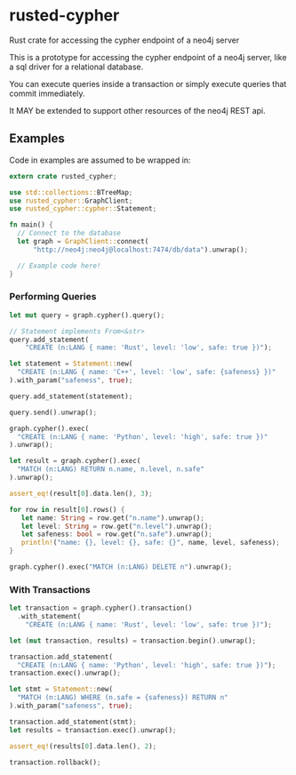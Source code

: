 # rusted-cypher
Rust crate for accessing the cypher endpoint of a neo4j server

This is a prototype for accessing the cypher endpoint of a neo4j server, like a sql
driver for a relational database.

You can execute queries inside a transaction or simply execute queries that commit immediately.

It MAY be extended to support other resources of the neo4j REST api.

## Examples

Code in examples are assumed to be wrapped in:

```rust
extern crate rusted_cypher;

use std::collections::BTreeMap;
use rusted_cypher::GraphClient;
use rusted_cypher::cypher::Statement;

fn main() {
  // Connect to the database
  let graph = GraphClient::connect(
      "http://neo4j:neo4j@localhost:7474/db/data").unwrap();

  // Example code here!
}
```

### Performing Queries

```rust
let mut query = graph.cypher().query();

// Statement implements From<&str>
query.add_statement(
    "CREATE (n:LANG { name: 'Rust', level: 'low', safe: true })");

let statement = Statement::new(
  "CREATE (n:LANG { name: 'C++', level: 'low', safe: {safeness} })"
).with_param("safeness", true);

query.add_statement(statement);

query.send().unwrap();

graph.cypher().exec(
  "CREATE (n:LANG { name: 'Python', level: 'high', safe: true })"
).unwrap();

let result = graph.cypher().exec(
  "MATCH (n:LANG) RETURN n.name, n.level, n.safe"
).unwrap();

assert_eq!(result[0].data.len(), 3);

for row in result[0].rows() {
   let name: String = row.get("n.name").unwrap();
   let level: String = row.get("n.level").unwrap();
   let safeness: bool = row.get("n.safe").unwrap();
   println!("name: {}, level: {}, safe: {}", name, level, safeness);
}

graph.cypher().exec("MATCH (n:LANG) DELETE n").unwrap();
```

### With Transactions

```rust
let transaction = graph.cypher().transaction()
  .with_statement(
    "CREATE (n:LANG { name: 'Rust', level: 'low', safe: true })");

let (mut transaction, results) = transaction.begin().unwrap();

transaction.add_statement(
  "CREATE (n:LANG { name: 'Python', level: 'high', safe: true })");
transaction.exec().unwrap();

let stmt = Statement::new(
  "MATCH (n:LANG) WHERE (n.safe = {safeness}) RETURN n"
).with_param("safeness", true);

transaction.add_statement(stmt);
let results = transaction.exec().unwrap();

assert_eq!(results[0].data.len(), 2);

transaction.rollback();
```
